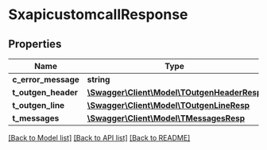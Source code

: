 # SxapicustomcallResponse

## Properties
Name | Type | Description | Notes
------------ | ------------- | ------------- | -------------
**c_error_message** | **string** |  | [optional] 
**t_outgen_header** | [**\Swagger\Client\Model\TOutgenHeaderResp**](TOutgenHeaderResp.md) |  | [optional] 
**t_outgen_line** | [**\Swagger\Client\Model\TOutgenLineResp**](TOutgenLineResp.md) |  | [optional] 
**t_messages** | [**\Swagger\Client\Model\TMessagesResp**](TMessagesResp.md) |  | [optional] 

[[Back to Model list]](../README.md#documentation-for-models) [[Back to API list]](../README.md#documentation-for-api-endpoints) [[Back to README]](../README.md)


